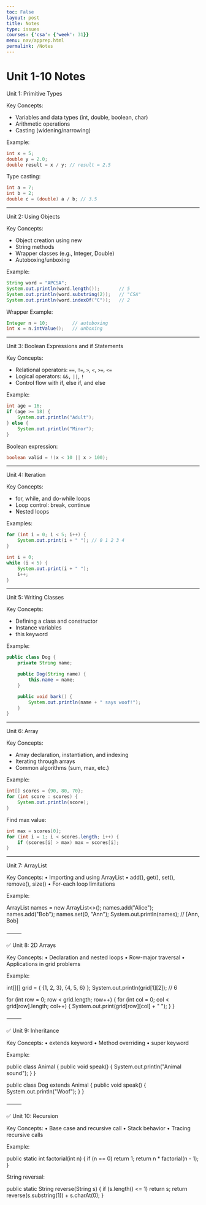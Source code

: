 ```yaml
---
toc: False
layout: post
title: Notes
type: issues
courses: {'csa': {'week': 31}}
menu: nav/apprep.html
permalink: /Notes
---
```


# Unit 1-10 Notes


Unit 1: Primitive Types

Key Concepts:
- Variables and data types (int, double, boolean, char)
- Arithmetic operations
- Casting (widening/narrowing)

Example:

```java
int x = 5;
double y = 2.0;
double result = x / y; // result = 2.5
```

Type casting:

```java
int a = 7;
int b = 2;
double c = (double) a / b; // 3.5
```

---

Unit 2: Using Objects

Key Concepts:
- Object creation using new
- String methods
- Wrapper classes (e.g., Integer, Double)
- Autoboxing/unboxing

Example:

```java
String word = "APCSA";
System.out.println(word.length());       // 5
System.out.println(word.substring(2));   // "CSA"
System.out.println(word.indexOf("C"));   // 2
```

Wrapper Example:

```java
Integer n = 10;         // autoboxing
int x = n.intValue();   // unboxing
```

---

Unit 3: Boolean Expressions and if Statements

Key Concepts:
- Relational operators: `==`, `!=`, `>`, `<`, `>=`, `<=`
- Logical operators: `&&,` `||`, `!`
- Control flow with if, else if, and else

Example:

```java
int age = 16;
if (age >= 18) {
    System.out.println("Adult");
} else {
    System.out.println("Minor");
}
```

Boolean expression:

```java
boolean valid = !(x < 10 || x > 100);
```

---

Unit 4: Iteration

Key Concepts:
- for, while, and do-while loops
- Loop control: break, continue
- Nested loops

Examples:

```java
for (int i = 0; i < 5; i++) {
    System.out.print(i + " "); // 0 1 2 3 4
}
```

```java
int i = 0;
while (i < 5) {
    System.out.print(i + " ");
    i++;
}
```

---

Unit 5: Writing Classes

Key Concepts:
- Defining a class and constructor
- Instance variables
- this keyword

Example:

```java
public class Dog {
    private String name;

    public Dog(String name) {
        this.name = name;
    }

    public void bark() {
        System.out.println(name + " says woof!");
    }
}
```

---

Unit 6: Array

Key Concepts:
- Array declaration, instantiation, and indexing
- Iterating through arrays
- Common algorithms (sum, max, etc.)

Example:

```java
int[] scores = {90, 80, 70};
for (int score : scores) {
    System.out.println(score);
}
```

Find max value:

```java
int max = scores[0];
for (int i = 1; i < scores.length; i++) {
    if (scores[i] > max) max = scores[i];
}
```

---

Unit 7: ArrayList

Key Concepts:
	•	Importing and using ArrayList
	•	add(), get(), set(), remove(), size()
	•	For-each loop limitations

Example:

ArrayList<String> names = new ArrayList<>();
names.add("Alice");
names.add("Bob");
names.set(0, "Ann");
System.out.println(names); // [Ann, Bob]



⸻

✅ Unit 8: 2D Arrays

Key Concepts:
	•	Declaration and nested loops
	•	Row-major traversal
	•	Applications in grid problems

Example:

int[][] grid = {
    {1, 2, 3},
    {4, 5, 6}
};
System.out.println(grid[1][2]); // 6

for (int row = 0; row < grid.length; row++) {
    for (int col = 0; col < grid[row].length; col++) {
        System.out.print(grid[row][col] + " ");
    }
}



⸻

✅ Unit 9: Inheritance

Key Concepts:
	•	extends keyword
	•	Method overriding
	•	super keyword

Example:

public class Animal {
    public void speak() {
        System.out.println("Animal sound");
    }
}

public class Dog extends Animal {
    public void speak() {
        System.out.println("Woof");
    }
}



⸻

✅ Unit 10: Recursion

Key Concepts:
	•	Base case and recursive call
	•	Stack behavior
	•	Tracing recursive calls

Example:

public static int factorial(int n) {
    if (n == 0) return 1;
    return n * factorial(n - 1);
}

String reversal:

public static String reverse(String s) {
    if (s.length() <= 1) return s;
    return reverse(s.substring(1)) + s.charAt(0);
}